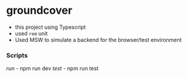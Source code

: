 # groundcover

- this project using Typescript
- used `rem` unit
- Used MSW to simulate a backend for the browser/test environment

### Scripts
*run* - npm run dev
*test* - npm run test

